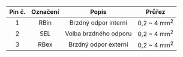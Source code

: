 | **Pin č.** | **Označení** | **Popis** | **Průřez** |
| :---: | :---: | :---: | :---: |
| 1 | RBin  | Brzdný odpor interní | 0,2 ~ 4 mm<sup>2</sup> |
| 2 | SEL  | Volba brzdného odporu | 0,2 ~ 4 mm<sup>2</sup> |
| 3 | RBex  | Brzdný odpor externí | 0,2 ~ 4 mm<sup>2</sup> |
